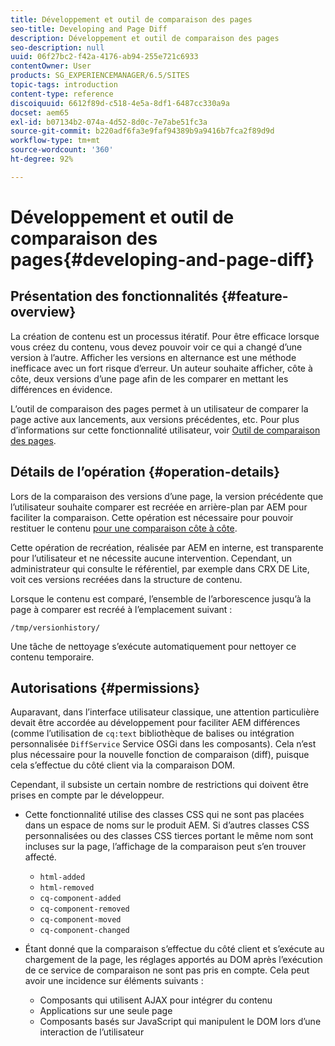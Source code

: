 ```yaml
---
title: Développement et outil de comparaison des pages
seo-title: Developing and Page Diff
description: Développement et outil de comparaison des pages
seo-description: null
uuid: 06f27bc2-f42a-4176-ab94-255e721c6933
contentOwner: User
products: SG_EXPERIENCEMANAGER/6.5/SITES
topic-tags: introduction
content-type: reference
discoiquuid: 6612f89d-c518-4e5a-8df1-6487cc330a9a
docset: aem65
exl-id: b07134b2-074a-4d52-8d0c-7e7abe51fc3a
source-git-commit: b220adf6fa3e9faf94389b9a9416b7fca2f89d9d
workflow-type: tm+mt
source-wordcount: '360'
ht-degree: 92%

---
```


# Développement et outil de comparaison des pages{#developing-and-page-diff}

## Présentation des fonctionnalités {#feature-overview}

La création de contenu est un processus itératif. Pour être efficace lorsque vous créez du contenu, vous devez pouvoir voir ce qui a changé d’une version à l’autre. Afficher les versions en alternance est une méthode inefficace avec un fort risque d’erreur. Un auteur souhaite afficher, côte à côte, deux versions d’une page afin de les comparer en mettant les différences en évidence.

L’outil de comparaison des pages permet à un utilisateur de comparer la page active aux lancements, aux versions précédentes, etc. Pour plus d’informations sur cette fonctionnalité utilisateur, voir [Outil de comparaison des pages](/help/sites-authoring/page-diff.md).

## Détails de l’opération {#operation-details}

Lors de la comparaison des versions d’une page, la version précédente que l’utilisateur souhaite comparer est recréée en arrière-plan par AEM pour faciliter la comparaison. Cette opération est nécessaire pour pouvoir restituer le contenu [pour une comparaison côte à côte](/help/sites-developing/pagediff.md#operation-details).

Cette opération de recréation, réalisée par AEM en interne, est transparente pour l’utilisateur et ne nécessite aucune intervention. Cependant, un administrateur qui consulte le référentiel, par exemple dans CRX DE Lite, voit ces versions recréées dans la structure de contenu.

Lorsque le contenu est comparé, l’ensemble de l’arborescence jusqu’à la page à comparer est recréé à l’emplacement suivant :

`/tmp/versionhistory/`

Une tâche de nettoyage s’exécute automatiquement pour nettoyer ce contenu temporaire.

## Autorisations {#permissions}

Auparavant, dans l’interface utilisateur classique, une attention particulière devait être accordée au développement pour faciliter AEM différences (comme l’utilisation de `cq:text` bibliothèque de balises ou intégration personnalisée `DiffService` Service OSGi dans les composants). Cela n’est plus nécessaire pour la nouvelle fonction de comparaison (diff), puisque cela s’effectue du côté client via la comparaison DOM.

Cependant, il subsiste un certain nombre de restrictions qui doivent être prises en compte par le développeur.

* Cette fonctionnalité utilise des classes CSS qui ne sont pas placées dans un espace de noms sur le produit AEM. Si d’autres classes CSS personnalisées ou des classes CSS tierces portant le même nom sont incluses sur la page, l’affichage de la comparaison peut s’en trouver affecté.

   * `html-added`
   * `html-removed`
   * `cq-component-added`
   * `cq-component-removed`
   * `cq-component-moved`
   * `cq-component-changed`

* Étant donné que la comparaison s’effectue du côté client et s’exécute au chargement de la page, les réglages apportés au DOM après l’exécution de ce service de comparaison ne sont pas pris en compte. Cela peut avoir une incidence sur éléments suivants :

   * Composants qui utilisent AJAX pour intégrer du contenu
   * Applications sur une seule page
   * Composants basés sur JavaScript qui manipulent le DOM lors d’une interaction de l’utilisateur

